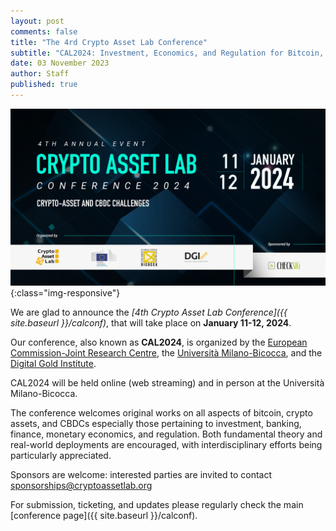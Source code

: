 ```yaml
---
layout: post
comments: false
title: "The 4rd Crypto Asset Lab Conference"
subtitle: "CAL2024: Investment, Economics, and Regulation for Bitcoin, Crypto Assets, and CBDCs"
date: 03 November 2023
author: Staff
published: true
---
```


![CAL2024](/img/cal2024/cal2024.jpg){:class="img-responsive"}

We are glad to announce the
_[4th Crypto Asset Lab Conference]({{ site.baseurl }}/calconf)_,
that will take place on __January 11-12, 2024__.

Our conference, also known as __CAL2024__,
is organized by the
[European Commission-Joint Research Centre](https://ec.europa.eu/knowledge4policy/organisation/jrc-joint-research-centre_en),
the
[Università Milano-Bicocca](https://www.unimib.it/),
and the
[Digital Gold Institute](https://www.dgi.io).

CAL2024 will be held online (web streaming)
and in person
at the Università Milano-Bicocca.

The conference welcomes original
works on all aspects of bitcoin, crypto assets, and CBDCs
especially those pertaining to investment, banking, finance,
monetary economics, and regulation.
Both fundamental theory and real-world deployments are encouraged,
with interdisciplinary efforts being particularly appreciated.

Sponsors are welcome:
interested parties are invited to contact
[sponsorships@cryptoassetlab.org](mailto:sponsorships@cryptoassetlab.org)

For submission, ticketing, and updates
please regularly check the main [conference page]({{ site.baseurl }}/calconf).
